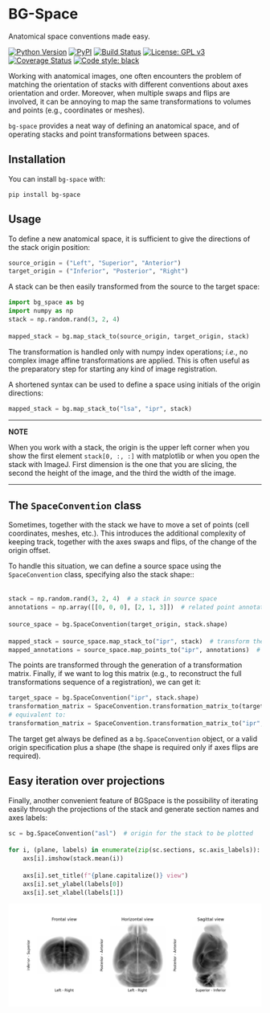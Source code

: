 # BG-Space
Anatomical space conventions made easy.

[![Python Version](https://img.shields.io/pypi/pyversions/bg-space.svg)](https://pypi.org/project/bg-space)
[![PyPI](https://img.shields.io/pypi/v/bg-space.svg)](https://pypi.org/project/bg-space)
[![Build Status](https://travis-ci.com/brainglobe/bg-space.svg?branch=master)](https://travis-ci.com/brainglobe/bg-space)
[![License: GPL v3](https://img.shields.io/badge/License-GPLv3-blue.svg)](https://www.gnu.org/licenses/gpl-3.0)
[![Coverage Status](https://coveralls.io/repos/github/brainglobe/bg-space/badge.svg)](https://coveralls.io/github/brainglobe/bg-space)
[![Code style: black](https://img.shields.io/badge/code%20style-black-000000.svg)](https://github.com/python/black)


Working with anatomical images, one often encounters the problem of matching the orientation of stacks with different conventions about axes orientation and order. Moreover, when multiple swaps and flips are involved, it can be annoying to map the same transformations to volumes and points (e.g., coordinates or meshes).

`bg-space` provides a neat way of defining an anatomical space, and of operating stacks and point transformations between spaces.

## Installation

You can install `bg-space` with:
```
pip install bg-space
```


## Usage
To define a new anatomical space, it is sufficient to give the directions of the stack origin position:

```python
source_origin = ("Left", "Superior", "Anterior")
target_origin = ("Inferior", "Posterior", "Right")
```

A stack can be then easily transformed from the source to the target space:

```python
import bg_space as bg
import numpy as np
stack = np.random.rand(3, 2, 4)

mapped_stack = bg.map_stack_to(source_origin, target_origin, stack)
```


The transformation is handled only with numpy index operations; *i.e.*, no complex
image affine transformations are applied. This is often useful as the preparatory step for starting any kind of image registration.

A shortened syntax can be used to define a space using initials of the origin directions:

```python
mapped_stack = bg.map_stack_to("lsa", "ipr", stack)
```

---
**NOTE**

When you work with a stack, the origin is the upper left corner when you show the first element `stack[0, :, :]` with matplotlib or when you open the stack with ImageJ. First dimension is the one that you are slicing, the second the height of the image, and the third the width of the image.

---

## The `SpaceConvention` class

Sometimes, together with the stack we have to move a set of points (cell coordinates, meshes, etc.). This introduces the additional complexity of keeping track, together with the axes swaps and flips, of the change of the origin offset.

To handle this situation, we can define a source space using the `SpaceConvention`
class, specifying also the stack shape::

```python

stack = np.random.rand(3, 2, 4)  # a stack in source space
annotations = np.array([[0, 0, 0], [2, 1, 3]])  # related point annotations

source_space = bg.SpaceConvention(target_origin, stack.shape)

mapped_stack = source_space.map_stack_to("ipr", stack)  # transform the stack
mapped_annotations = source_space.map_points_to("ipr", annotations)  # transform the points
```


The points are transformed through the generation of a transformation matrix.
Finally, if we want to log this matrix (e.g., to reconstruct the full transformations sequence of a registration), we can get it:

```python
target_space = bg.SpaceConvention("ipr", stack.shape)
transformation_matrix = SpaceConvention.transformation_matrix_to(target_space)
# equivalent to:
transformation_matrix = SpaceConvention.transformation_matrix_to("ipr", stack.shape)
```

The target get always be defined as a `bg.SpaceConvention` object, or a valid origin specification plus a shape (the shape is required only if axes flips are required).


## Easy iteration over projections

Finally, another convenient feature of BGSpace is the possibility of iterating easily through the projections of the stack and generate section names and axes labels:

```python
sc = bg.SpaceConvention("asl")  # origin for the stack to be plotted

for i, (plane, labels) in enumerate(zip(sc.sections, sc.axis_labels)):
    axs[i].imshow(stack.mean(i))
    
    axs[i].set_title(f"{plane.capitalize()} view")
    axs[i].set_ylabel(labels[0])
    axs[i].set_xlabel(labels[1])
```

![](/docs/img/projections.png)
